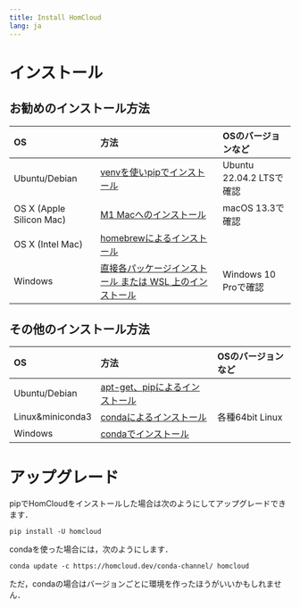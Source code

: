 ```yaml
---
title: Install HomCloud
lang: ja
---
```


# インストール

## お勧めのインストール方法

|OS|方法|OSのバージョンなど|
|:----|:----|:----|
|Ubuntu/Debian|[venvを使いpipでインストール](install_guide_for_Ubuntu_venv.html)|Ubuntu 22.04.2 LTSで確認|
|OS X (Apple Silicon Mac)|[M1 Macへのインストール](install_guide_for_M1Mac.html)|macOS 13.3で確認|
|OS X (Intel Mac)|[homebrewによるインストール](install_guide_for_Mac.html)||
|Windows|[直接各パッケージインストール または WSL 上のインストール](install_guide_for_Windows.html)|Windows 10 Proで確認|

## その他のインストール方法

|OS|方法|OSのバージョンなど|
|:----|:----|:----|
|Ubuntu/Debian|[apt-get、pipによるインストール](install_guide_for_Ubuntu.html)||
|Linux&miniconda3|[condaによるインストール](install_guide_for_Linux_conda.html)|各種64bit Linux|
|Windows|[condaでインストール](install_guide_for_Windows_conda.html)||

# アップグレード

pipでHomCloudをインストールした場合は次のようにしてアップグレードできます．

    pip install -U homcloud

condaを使った場合には，次のようにします．

    conda update -c https://homcloud.dev/conda-channel/ homcloud

ただ，condaの場合はバージョンごとに環境を作ったほうがいいかもしれません．
